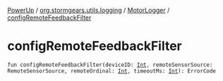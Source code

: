 [PowerUp](../../index.md) / [org.stormgears.utils.logging](../index.md) / [MotorLogger](index.md) / [configRemoteFeedbackFilter](./config-remote-feedback-filter.md)

# configRemoteFeedbackFilter

`fun configRemoteFeedbackFilter(deviceID: `[`Int`](https://kotlinlang.org/api/latest/jvm/stdlib/kotlin/-int/index.html)`, remoteSensorSource: RemoteSensorSource, remoteOrdinal: `[`Int`](https://kotlinlang.org/api/latest/jvm/stdlib/kotlin/-int/index.html)`, timeoutMs: `[`Int`](https://kotlinlang.org/api/latest/jvm/stdlib/kotlin/-int/index.html)`): ErrorCode`